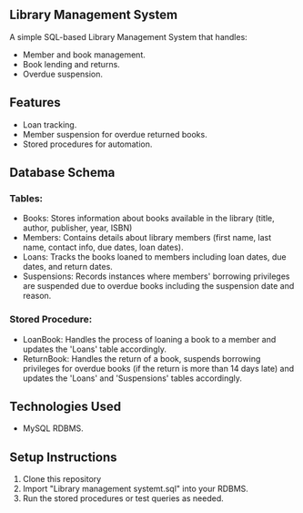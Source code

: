 ## Library Management System

A simple SQL-based Library Management System that handles:

- Member and book management.
- Book lending and returns.
- Overdue suspension.

## Features

- Loan tracking.
- Member suspension for overdue returned books.
- Stored procedures for automation.

## Database Schema

### Tables:
- Books: Stores information about books available in the library (title, author, publisher, year, ISBN)
- Members: Contains details about library members (first name, last name, contact info, due dates, loan dates).
- Loans: Tracks the books loaned to members including loan dates, due dates, and return dates.
- Suspensions: Records instances where members' borrowing privileges are suspended due to overdue books including the suspension date and reason.



### Stored Procedure:

- LoanBook: Handles the process of loaning a book to a member and updates the 'Loans' table accordingly.
- ReturnBook: Handles the return of a book, suspends borrowing privileges for overdue books (if the return is more than 14 days late) and updates the 'Loans' and 'Suspensions' tables accordingly.




## Technologies Used

- MySQL RDBMS.
 
## Setup Instructions

1. Clone this repository
2. Import "Library management systemt.sql" into your RDBMS.
3. Run the stored procedures or test queries as needed.